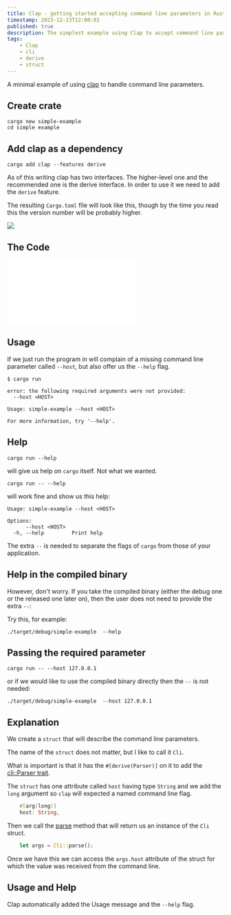 ```yaml
---
title: Clap - getting started accepting command line parameters in Rust
timestamp: 2023-12-23T12:00:01
published: true
description: The simplest example using Clap to accept command line parameters in Rust.
tags:
    - Clap
    - cli
    - derive
    - struct
---
```


A minimal example of using [clap](/clap) to handle command line parameters.

## Create crate

```
cargo new simple-example
cd simple example
```


## Add clap as a dependency

```
cargo add clap --features derive
```

As of this writing clap has two interfaces. The higher-level one and the recommended one is the derive interface.
In order to use it we need to add the `derive` feature.

The resulting `Cargo.toml` file will look like this, though by the time you read this the version number will be probably higher.

![](examples/clap/simple-example/Cargo.toml)


## The Code

![](examples/clap/simple-example/src/main.rs)

## Usage

If we just run the program in will complain of a missing command line parameter called `--host`, but also offer us the `--help` flag.

```
$ cargo run

error: the following required arguments were not provided:
  --host <HOST>

Usage: simple-example --host <HOST>

For more information, try '--help'.
```

## Help

```
cargo run --help
```

will give us help on `cargo` itself. Not what we wanted.

```
cargo run -- --help
```

will work fine and show us this help:

```
Usage: simple-example --host <HOST>

Options:
      --host <HOST>
  -h, --help         Print help
```

The extra `--` is needed to separate the flags of `cargo` from those of your application.


## Help in the compiled binary

However, don't worry. If you take the compiled binary (either the debug one or the released one later on), then the user does not
need to provide the extra `--`:

Try this, for example:

```
./target/debug/simple-example  --help
```

## Passing the required parameter

```
cargo run -- --host 127.0.0.1
```

or if we would like to use the compiled binary directly then the `--` is not needed:

```
./target/debug/simple-example  --host 127.0.0.1
```


## Explanation

We create a `struct` that will describe the command line parameters.

The name of the `struct` does not matter, but I like to call it `Cli`.

What is important is that it has the `#[derive(Parser)]` on it to
add the [cli::Parser trait](https://docs.rs/clap/latest/clap/trait.Parser.html).

The `struct` has one attribute called `host` having type `String` and we add the `long` argument so `clap` will expected a named command line flag.

```rust
    #[arg(long)]
    host: String,
```

Then we call the [parse](https://docs.rs/clap/latest/clap/trait.Parser.html#method.parse) method that will return us an instance of the `Cli` struct.

```rust
    let args = Cli::parse();
```

Once we have this we can access the `args.host` attribute of the struct for which the value was received from the command line.



## Usage and Help


Clap automatically added the Usage message and the `--help` flag.


